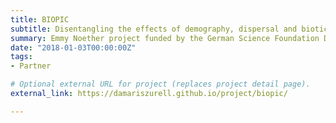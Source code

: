 ```yaml
---
title: BIOPIC
subtitle: Disentangling the effects of demography, dispersal and biotic interactions on population and community response to global change
summary: Emmy Noether project funded by the German Science Foundation DFG (2018-2023); Awarded to Damaris Zurell.
date: "2018-01-03T00:00:00Z"
tags:
- Partner

# Optional external URL for project (replaces project detail page).
external_link: https://damariszurell.github.io/project/biopic/

---
```

